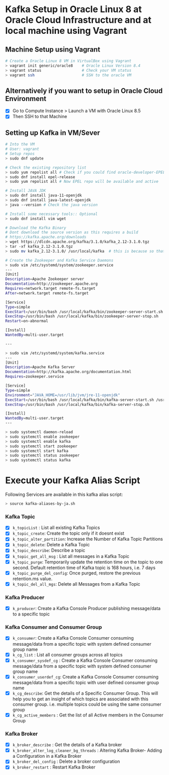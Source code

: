 # Kafka Setup in Oracle Linux 8 at Oracle Cloud Infrastructure and at local machine using Vagrant
## Machine Setup using Vagrant
```bash
# Create a Oracle Linux 8 VM in VirtualBox using Vagrant
> vagrant init generic/oracle8    # Oracle Linux Version 8.4
> vagrant status                  # Check your VM status
> vagrant ssh                     # SSH to the oracle VM
```

## Alternatively if you want to setup in Oracle Cloud Environment
- [x] Go to Compute Instance > Launch a VM with Oracle Linux 8.5
- [x] Then SSH to that Machine

## Setting up Kafka in VM/Sever
```bash
# Into the VM
# User: vagrant
# Setup repos
> sudo dnf update

# Check the existing repository list
> sudo yum repolist all # Check if you could find oracle-developer-EPEL repo. If no, then you have to install the EPEL repo
> sudo dnf install epel-release
> sudo yum repolist all # Now EPEL repo will be available and active

# Install JAVA JDK
> sudo dnf install java-11-openjdk
> sudo dnf install java-latest-openjdk
> java --version # Check the java version

# Install some necessary tools:: Optional
> sudo dnf install vim wget

# Download the Kafka Binary
# Dont download the source version as this requires a build
# https://kafka.apache.org/downloads
> wget https://dlcdn.apache.org/kafka/3.1.0/kafka_2.12-3.1.0.tgz
> tar -xf kafka_2.12-3.1.0.tgz
> sudo mv kafka_2.12-3.1.0/ /usr/local/kafka  # this is because so that you dont accidentally delete kafka

# Create the Zookeeper and Kafka Service Daemons
> sudo vim /etc/systemd/system/zookeeper.service
---
[Unit]
Description=Apache Zookeeper server
Documentation=http://zookeeper.apache.org
Requires=network.target remote-fs.target
After=network.target remote-fs.target

[Service]
Type=simple
ExecStart=/usr/bin/bash /usr/local/kafka/bin/zookeeper-server-start.sh /usr/local/kafka/config/zookeeper.properties
ExecStop=/usr/bin/bash /usr/local/kafka/bin/zookeeper-server-stop.sh
Restart=on-abnormal

[Install]
WantedBy=multi-user.target

---

> sudo vim /etc/systemd/system/kafka.service
---
[Unit]
Description=Apache Kafka Server
Documentation=http://kafka.apache.org/documentation.html
Requires=zookeeper.service

[Service]
Type=simple
Environment="JAVA_HOME=/usr/lib/jvm/jre-11-openjdk"
ExecStart=/usr/bin/bash /usr/local/kafka/bin/kafka-server-start.sh /usr/local/kafka/config/server.properties
ExecStop=/usr/bin/bash /usr/local/kafka/bin/kafka-server-stop.sh

[Install]
WantedBy=multi-user.target
---

> sudo systemctl daemon-reload
> sudo systemctl enable zookeeper
> sudo systemctl enable kafka
> sudo systemctl start zookeeper
> sudo systemctl start kafka
> sudo systemctl status zookeeper
> sudo systemctl status kafka
```

# Execute your Kafka Alias Script
Following Services are available in this kafka alias script:
```bash
> source kafka-aliases-by-ja.sh
```
### Kafka Topic
- [x] `k_topicList` : List all existing Kafka Topics
- [x] `k_topic_create`: Create the topic only if it doesnt exist
- [x] `k_topic_alter_partition`: Increase the Number of Kafka Topic Partitions
- [x] `k_topic_delete`: Delete a Kafka Topic
- [x] `k_topic_describe`: Describe a topic
- [x] `k_topic_get_all_msg` : List all messages in a Kafka Topic
- [x] `k_topic_purge`: Temporarily update the retention time on the topic to one second. 
Default retention time of Kafka topic is 168 hours, i.e. 7 days
- [x] `k_topic_purge_del_config`: Once purged, restore the previous retention.ms value.
- [x] `k_topic_del_all_mgs`: Delete all Messages from a Kafka Topic

### Kafka Producer
- [x] `k_producer`: Create a Kafka Console Producer publishing message/data to a specific topic

### Kafka Consumer and Consumer Group
- [x] `k_consumer`: Create a Kafka Console Consumer consuming message/data from a specific topic with system defined consumer group name
- [x] `k_cg_list` : List all consumer groups across all topics
- [x] `k_consumer_sysdef_cg` : Create a Kafka Console Consumer consuming message/data from a specific topic with system defined consumer group name
- [x] `k_consumer_userdef_cg`: Create a Kafka Console Consumer consuming message/data from a specific topic with user defined consumer group name
- [x] `k_cg_describe`: Get the details of a Specific Consumer Group. This will help you to get an insight of which topics are associated with this consumer group.
i.e. multiple topics could be using the same consumer group
- [x] `k_cg_active_members` : Get the list of all Active members in the Consumer Group

### Kafka Broker
- [x] `k_broker_describe` : Get the details of a Kafka broker
- [x] `k_broker_alter_log_cleaner_bg_threads` : Altering Kafka Broker- Adding a Configuration in a Kafka Broker
- [x] `k_broker_del_config` : Delete a broker configuration
- [x] `k_broker_restart` : Restart Kafka Broker
